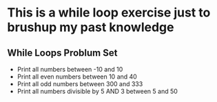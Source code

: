 # This is a while loop exercise just to brushup my past knowledge

## While Loops Problum Set

* Print all numbers between -10 and 10
* Print all even numbers between 10 and 40
* Print all odd numbers between 300 and 333
* Print all numbers divisible by 5 AND 3 between 5 and 50